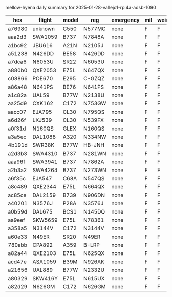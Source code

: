 mellow-hyena daily summary for 2025-01-28-vallejo1-rpi4a-adsb-1090

|hex|flight|model|reg|emergency|mil|weirdo|
|--|--|--|--|--|--|--|
|a76980|unknown|C550|N577MC|none|F|F|
|aaa2d3|SWA1059|B737|N7848A|none|F|F|
|a1bc92|JBU616|A21N|N2105J|none|F|F|
|a51238|N426DD|BE58|N426DD|none|F|F|
|a7dca6|N6053U|SR22|N6053U|none|F|F|
|a880b0|QXE2053|E75L|N647QX|none|F|F|
|c08866|POE670|E295|C-GZQZ|none|F|F|
|a86a48|N641PS|BE76|N641PS|none|F|F|
|a1c82a|UAL59|B77W|N2138U|none|F|F|
|aa25d9|CXK162|C172|N753GW|none|F|F|
|aacc07|EJA795|CL30|N795QS|none|F|F|
|a6d26f|LXJ539|CL30|N539FX|none|F|F|
|a0f31d|N160QS|GLEX|N160QS|none|F|F|
|a3a5ec|DAL1088|A320|N334NW|none|F|F|
|4b191d|SWR38K|B77W|HB-JNH|none|F|F|
|a2d3b3|SWA4310|B737|N281WN|none|F|F|
|aaa96f|SWA3941|B737|N7862A|none|F|F|
|a2b3a2|SWA4264|B737|N273WN|none|F|F|
|a6f35c|EJA547|C68A|N547QS|none|F|F|
|a8c489|QXE2344|E75L|N664QX|none|F|F|
|ac85ce|DAL2159|B739|N906DN|none|F|F|
|a40201|N3576J|P28A|N3576J|none|F|F|
|a0b59d|DAL675|BCS1|N145DQ|none|F|F|
|aa9eef|SKW5659|E75L|N78361|none|F|F|
|a358a5|N3144V|C172|N3144V|none|F|F|
|a60e33|N49ER|SR20|N49ER|none|F|F|
|780abb|CPA892|A359|B-LRP|none|F|F|
|a82a44|QXE2103|E75L|N625QX|none|F|F|
|acd47e|ASA1059|B39M|N926AK|none|F|F|
|a21656|UAL889|B77W|N2332U|none|F|F|
|a80329|SKW416Y|E75L|N615UX|none|F|F|
|a82d29|N626GM|C172|N626GM|none|F|F|
